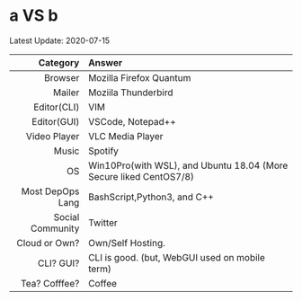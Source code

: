 # a VS b

Latest Update: 2020-07-15

Category | Answer
-: | :- 
Browser | Mozilla Firefox Quantum
Mailer | Moziila Thunderbird
Editor(CLI) | VIM
Editor(GUI) | VSCode, Notepad++
Video Player| VLC Media Player
Music | Spotify
OS | Win10Pro(with WSL), and Ubuntu 18.04 (More Secure liked CentOS7/8)
Most DepOps Lang | BashScript,Python3, and C++
Social Community | Twitter
Cloud or Own? | Own/Self Hosting.
CLI? GUI? | CLI is good. (but, WebGUI used on mobile term)
Tea? Cofffee? | Coffee

